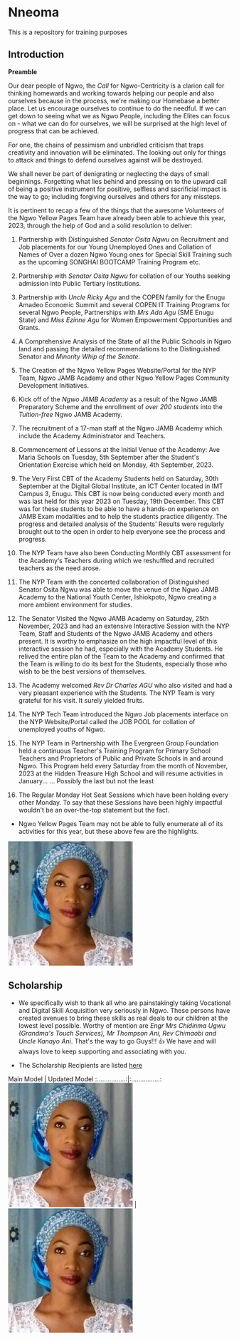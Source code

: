 # Nneoma
This is a repository for training purposes

## Introduction

**Preamble**

Our dear people of Ngwo, the *Call* for Ngwo-Centricity is a clarion call for thinking homewards and working towards helping our people and also ourselves because in the process, we're making our Homebase a better place. Let us encourage ourselves to continue to do the needful. If we can get down to seeing what we as Ngwo People, including the Elites can focus on - what we can do for ourselves, we will be surprised at the high level of progress that can be achieved.

For one, the chains of pessimism and unbridled criticism that traps creativity and innovation will be eliminated. The looking out only for things to attack and things to defend ourselves against will be destroyed.

We shall never be part of denigrating or neglecting the days of small beginnings. Forgetting what lies behind and pressing on to the upward call of being a positive instrument for positive, selfless and sacrificial impact is the way to go; including forgiving ourselves and others for any missteps.

It is pertinent to recap a few of the things that the awesome Volunteers of the Ngwo Yellow Pages Team have already been able to achieve this year, 2023, through the help of God and a solid resolution to deliver:

1. Partnership with Distinguished *Senator Osita Ngwu* on Recruitment and Job placements for our Young Unemployed Ones and Collation of Names of Over a dozen Ngwo Young ones for Special Skill Training such as the upcoming SONGHAI BOOTCAMP Training Program etc.

2. Partnership with *Senator Osita Ngwu* for collation of our Youths seeking admission into Public Tertiary Institutions.

3. Partnership with *Uncle Ricky Agu* and the COPEN family for the Enugu Amadeo Economic Summit and several COPEN IT Training Programs for several Ngwo People, Partnerships with *Mrs Ada Agu* (SME Enugu State) and *Miss Ezinne Agu* for Women Empowerment Opportunities and Grants.

4. A Comprehensive Analysis of the State of all the Public Schools in Ngwo land and passing the detailed recommendations to the Distinguished Senator and *Minority Whip of the Senate.*

5. The Creation of the Ngwo Yellow Pages Website/Portal for the NYP Team, Ngwo JAMB Academy and other Ngwo Yellow Pages Community Development Initiatives.

6. Kick off of the *Ngwo JAMB Academy* as a result of the Ngwo JAMB Preparatory Scheme and the enrollment of *over 200 students* into the *Tuition-free* Ngwo JAMB Academy.

7. The recruitment of a 17-man staff at the Ngwo JAMB Academy which include the Academy Administrator and Teachers.

8. Commencement of Lessons at the Initial Venue of the Academy: Ave Maria Schools on Tuesday, 5th September after the Student's Orientation Exercise which held on Monday, 4th September, 2023.

9. The Very First CBT of the Academy Students held on Saturday, 30th September at the Digital Global Institute, an ICT Center located in IMT Campus 3, Enugu. This CBT is now being conducted every month and was last held for this year 2023 on Tuesday, 19th December. This CBT was for these students to be able to have a hands-on experience on JAMB Exam modalities and to help the students practice diligently. The progress and detailed analysis of the Students' Results were regularly brought out to the open in order to help everyone see the process and progress.

10. The NYP Team have also been Conducting Monthly CBT assessment for the Academy‘s Teachers during which we reshuffled and recruited teachers as the need arose.

11. The NYP Team with the concerted collaboration of Distinguished Senator Osita Ngwu was able to move the venue of the Ngwo JAMB Academy to the National Youth Center, Ishiokpoto, Ngwo creating a more ambient environment for studies.

12. The Senator Visited the Ngwo JAMB Academy on Saturday, 25th November, 2023 and had an extensive Interactive Session with the NYP Team, Staff and Students of the Ngwo JAMB Academy and others present. It is worthy to emphasize on the high impactful level of this interactive session he had, especially with the Academy Students. He relived the entire plan of the Team to the Academy and confirmed that the Team is willing to do its best for the Students, especially those who wish to be the best versions of themselves.

13. The Academy welcomed *Rev Dr Charles AGU* who also visited and had a very pleasant experience with the Students. The NYP Team is very grateful for his visit. It surely yielded fruits.

14. The NYP Tech Team introduced the Ngwo Job placements interface on the NYP Website/Portal called the JOB POOL for collation of unemployed youths of Ngwo.

15. The NYP Team in Partnership with The Evergreen Group Foundation held a continuous Teacher's Training Program for Primary School Teachers and Proprietors of Public and Private Schools in and around Ngwo. This Program held every Saturday from the month of November, 2023 at the Hidden Treasure High School and will resume activities in January...
... Possibly the last but not the least

16. The Regular Monday Hot Seat Sessions which have been holding every other Monday. To say that these Sessions have been highly impactful wouldn't be an over-the-top statement but the fact.

- Ngwo Yellow Pages Team may not be able to fully enumerate all of its activities for this year, but these above few are the highlights.

![](https://github.com/Ijeoma-Offor/oshiwe/blob/main/FB_IMG_1723720250124.jpg)


## Scholarship

- We specifically wish to thank all who are painstakingly taking Vocational and Digital Skill Acquisition very seriously in Ngwo. These persons have created avenues to bring these skills as real deals to our children at the lowest level possible. Worthy of mention are *Engr Mrs Chidinma Ugwu (Grandma's Touch Services), Mr Thompson Ani, Rev Chimaobi and Uncle Kanayo Ani*. That's the way to go Guys!!! 👍 We have and will always love to keep supporting and associating with you.

- The Scholarship Recipients are listed [here](https://docs.google.com/spreadsheets/d/1OW86DaozSGLWa1x_RFpHHuBSTKC6psE9ywpyBVOYk8M/edit?usp=sharing)

Main Model        |      Updated Model
:................:|:................:
![](https://github.com/Ijeoma-Offor/oshiwe/blob/main/FB_IMG_1723720250124.jpg) | ![](https://github.com/Ijeoma-Offor/oshiwe/blob/main/FB_IMG_1723720250124.jpg)
